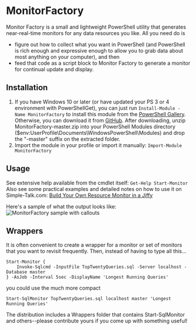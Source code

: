 MonitorFactory
=======

Monitor Factory is a small and lightweight PowerShell utility that generates near-real-time monitors
for any data resources you like. All you need do is
* figure out how to collect what you want in PowerShell (and PowerShell is rich enough and expressive enough to allow you to grab data about most anything on your computer), and then
* feed that code as a script block to Monitor Factory to generate a monitor for continual update and display.


Installation
----------
1. If you have Windows 10 or later (or have updated your PS 3 or 4 environment with PowerShellGet), you can just run `Install-Module -Name MonitorFactory` to install this module from the [PowerShell Gallery](https://www.powershellgallery.com/packages/MonitorFactory). Otherwise, you can download it from [GitHub](https://github.com/msorens/MonitorFactory). After downloading, unzip MonitorFactory-master.zip into your PowerShell Modules directory ($env:UserProfile\Documents\WindowsPowerShell\Modules) and drop the "-master" suffix on the extracted folder.
2. Import the module in your profile or import it manually: `Import-Module MonitorFactory`

Usage
----------
See extensive help available from the cmdlet itself: `Get-Help Start-Monitor`
Also see some practical examples and detailed notes on how to use it
on Simple-Talk.com: [Build Your Own Resource Monitor in a Jiffy](https://www.simple-talk.com/sysadmin/powershell/build-your-own-resource-monitor-in-a-jiffy/)

Here's a sample of what the output looks like:
![MonitorFactory sample with callouts](https://cloud.githubusercontent.com/assets/6817500/9609285/c510f2d2-5087-11e5-934c-53ad9054b167.jpg)

Wrappers
----------
It is often convenient to create a wrapper for a monitor or set of monitors
that you want to revisit frequently. Then, instead of having to type all this...

```
Start-Monitor { 
    Invoke-Sqlcmd -InputFile TopTwentyQueries.sql -Server localhost -Database master
} -AsJob -Interval 5sec -DisplayName 'Longest Running Queries'
```
you could use the much more compact

```
Start-SqlMonitor TopTwentyQueries.sql localhost master 'Longest Running Queries'
```

The distribution includes a Wrappers folder that contains Start-SqlMonitor and others--please contribute yours if you come up with something useful!

